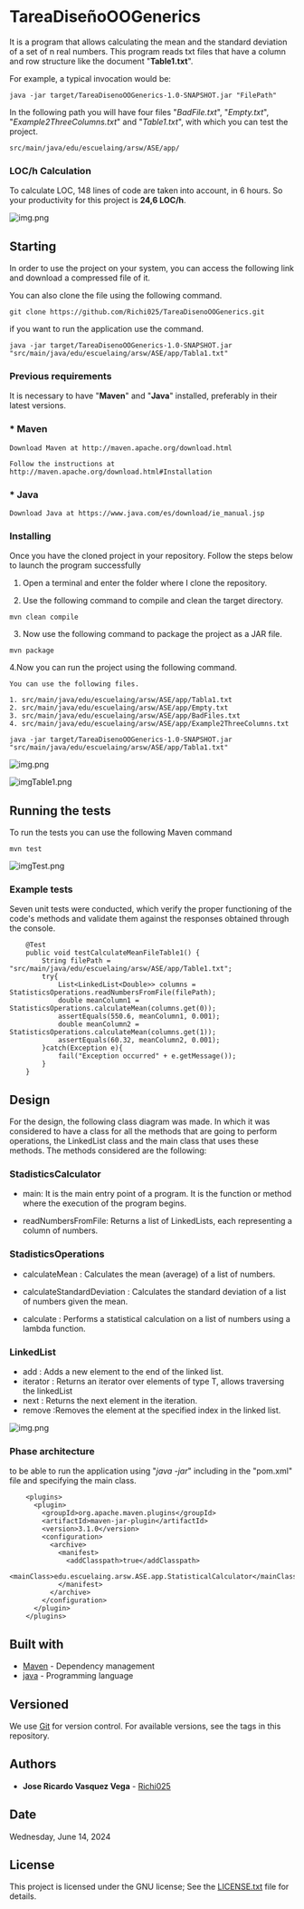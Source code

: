 
# TareaDiseñoOOGenerics


It is a program that allows calculating the mean and the standard deviation of a set of n real numbers. This program reads txt files that have a column and row structure like the document "**Table1.txt**".

For example, a typical invocation would be:
```
java -jar target/TareaDisenoOOGenerics-1.0-SNAPSHOT.jar "FilePath"
```

In the following path you will have four files "*BadFile.txt*", "*Empty.txt*", "*Example2ThreeColumns.txt*" and "*Table1.txt*", with which you can test the project.

```
src/main/java/edu/escuelaing/arsw/ASE/app/
```
### LOC/h Calculation

To calculate LOC, 148 lines of code are taken into account, in 6 hours. So your productivity for this project is **24,6 LOC/h**.

![img.png](Images%2Fimg.png)

## Starting

In order to use the project on your system, you can access the following link and download a compressed file of it.

You can also clone the file using the following command.

```
git clone https://github.com/Richi025/TareaDisenoOOGenerics.git
```
if you want to run the application use the command.

```
java -jar target/TareaDisenoOOGenerics-1.0-SNAPSHOT.jar "src/main/java/edu/escuelaing/arsw/ASE/app/Tabla1.txt"
```


### Previous requirements

It is necessary to have "**Maven**" and "**Java**" installed, preferably in their latest versions.

### * Maven
```
Download Maven at http://maven.apache.org/download.html 

Follow the instructions at http://maven.apache.org/download.html#Installation
```
### * Java

```
Download Java at https://www.java.com/es/download/ie_manual.jsp
```


### Installing

Once you have the cloned project in your repository. Follow the steps below to launch the program successfully

1. Open a terminal and enter the folder where I clone the repository.

2. Use the following command to compile and clean the target directory.
```
mvn clean compile
```
3. Now use the following command to package the project as a JAR file.

```
mvn package
```

4.Now you can run the project using the following command.

```
You can use the following files.

1. src/main/java/edu/escuelaing/arsw/ASE/app/Tabla1.txt 
2. src/main/java/edu/escuelaing/arsw/ASE/app/Empty.txt
3. src/main/java/edu/escuelaing/arsw/ASE/app/BadFiles.txt
4. src/main/java/edu/escuelaing/arsw/ASE/app/Example2ThreeColumns.txt

java -jar target/TareaDisenoOOGenerics-1.0-SNAPSHOT.jar "src/main/java/edu/escuelaing/arsw/ASE/app/Tabla1.txt"
```
![img.png](Images/imgm.png)

![imgTable1.png](Images%2FimgTable1.png)



## Running the tests

To run the tests you can use the following Maven command

```
mvn test
```
![imgTest.png](Images%2FimgTest.png)

### Example tests

Seven unit tests were conducted, which verify the proper functioning of the code's methods and validate them against the responses obtained through the console.
```
    @Test
    public void testCalculateMeanFileTable1() {
        String filePath = "src/main/java/edu/escuelaing/arsw/ASE/app/Table1.txt";
        try{
            List<LinkedList<Double>> columns = StatisticsOperations.readNumbersFromFile(filePath);
            double meanColumn1 = StatisticsOperations.calculateMean(columns.get(0));
            assertEquals(550.6, meanColumn1, 0.001);
            double meanColumn2 = StatisticsOperations.calculateMean(columns.get(1));
            assertEquals(60.32, meanColumn2, 0.001);
        }catch(Exception e){
            fail("Exception occurred" + e.getMessage());
        }
    }
```
## Design

For the design, the following class diagram was made. In which it was considered to have a class for all the methods that are going to perform operations, the LinkedList class and the main class that uses these methods.
The methods considered are the following:

### StadisticsCalculator

* main: It is the main entry point of a program. It is the function or method where the execution of the program begins.

* readNumbersFromFile: Returns a list of LinkedLists, each representing a column of numbers.

### StadisticsOperations

* calculateMean : Calculates the mean (average) of a list of numbers.

* calculateStandardDeviation : Calculates the standard deviation of a list of numbers given the mean.

* calculate : Performs a statistical calculation on a list of numbers using a lambda function.


### LinkedList

* add : Adds a new element to the end of the linked list.
* iterator : Returns an iterator over elements of type T, allows traversing the linkedList
* next : Returns the next element in the iteration.
* remove :Removes the element at the specified index in the linked list.

![img.png](Images/imgDesing.png)

### Phase architecture

to be able to run the application using "*java -jar*" including in the "pom.xml" file and specifying the main class.

```
    <plugins>
      <plugin>
        <groupId>org.apache.maven.plugins</groupId>
        <artifactId>maven-jar-plugin</artifactId>
        <version>3.1.0</version>
        <configuration>
          <archive>
            <manifest>
              <addClasspath>true</addClasspath>
              <mainClass>edu.escuelaing.arsw.ASE.app.StatisticalCalculator</mainClass>
            </manifest>
          </archive>
        </configuration>
      </plugin>
    </plugins>
```
## Built with

* [Maven](https://maven.apache.org/) - Dependency management
* [java](https://www.java.com/es/) - Programming language

## Versioned

We use [Git](https://github.com/) for version control. For available versions, see the tags in this repository.

## Authors

* **Jose Ricardo Vasquez Vega** - [Richi025](https://github.com/Richi025)

## Date

Wednesday, June 14, 2024

## License

This project is licensed under the GNU license; See the [LICENSE.txt](LICENSE.txt) file for details.